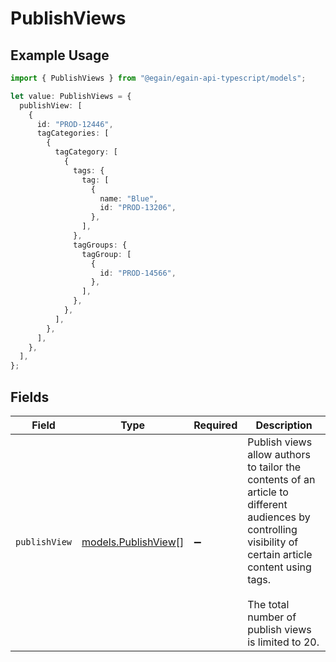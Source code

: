 # PublishViews

## Example Usage

```typescript
import { PublishViews } from "@egain/egain-api-typescript/models";

let value: PublishViews = {
  publishView: [
    {
      id: "PROD-12446",
      tagCategories: [
        {
          tagCategory: [
            {
              tags: {
                tag: [
                  {
                    name: "Blue",
                    id: "PROD-13206",
                  },
                ],
              },
              tagGroups: {
                tagGroup: [
                  {
                    id: "PROD-14566",
                  },
                ],
              },
            },
          ],
        },
      ],
    },
  ],
};
```

## Fields

| Field                                                                                                                                                                                                               | Type                                                                                                                                                                                                                | Required                                                                                                                                                                                                            | Description                                                                                                                                                                                                         |
| ------------------------------------------------------------------------------------------------------------------------------------------------------------------------------------------------------------------- | ------------------------------------------------------------------------------------------------------------------------------------------------------------------------------------------------------------------- | ------------------------------------------------------------------------------------------------------------------------------------------------------------------------------------------------------------------- | ------------------------------------------------------------------------------------------------------------------------------------------------------------------------------------------------------------------- |
| `publishView`                                                                                                                                                                                                       | [models.PublishView](../models/publishview.md)[]                                                                                                                                                                    | :heavy_minus_sign:                                                                                                                                                                                                  | Publish views allow authors to tailor the contents of an article to different audiences by controlling visibility of certain article content using tags.<br><br>The total number of publish views is limited to 20. |